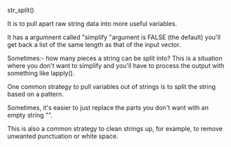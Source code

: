 str_split() 

It is to pull apart raw string data into more useful variables.

It has a argumnent called "simplify "argument is FALSE (the default) you'll get back a list of the same length as that of the input vector.

Sometimes:- how many pieces a string can be split into? This is a situation where you don't want to simplify and you'll have to process the output with something like lapply().

One common strategy to pull variables out of strings is to split the string based on a pattern. 

Sometimes, it's easier to just replace the parts you don't want with an empty string "". 

This is also a common strategy to clean strings up, for example, to remove unwanted punctuation or white space.
